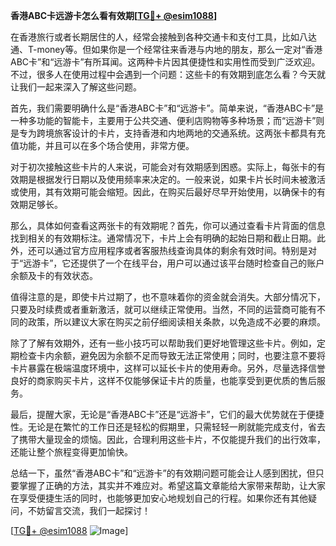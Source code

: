 **香港ABC卡远游卡怎么看有效期[[TG💪+ @esim1088](https://t.me/s/esim1088)]**

在香港旅行或者长期居住的人，经常会接触到各种交通卡和支付工具，比如八达通、T-money等。但如果你是一个经常往来香港与内地的朋友，那么一定对“香港ABC卡”和“远游卡”有所耳闻。这两种卡片因其便捷性和实用性而受到广泛欢迎。不过，很多人在使用过程中会遇到一个问题：这些卡的有效期到底怎么看？今天就让我们一起来深入了解这些问题。

首先，我们需要明确什么是“香港ABC卡”和“远游卡”。简单来说，“香港ABC卡”是一种多功能的智能卡，主要用于公共交通、便利店购物等多种场景；而“远游卡”则是专为跨境旅客设计的卡片，支持香港和内地两地的交通系统。这两张卡都具有充值功能，并且可以在多个场合使用，非常方便。

对于初次接触这些卡片的人来说，可能会对有效期感到困惑。实际上，每张卡的有效期是根据发行日期以及使用频率来决定的。一般来说，如果卡片长时间未被激活或使用，其有效期可能会缩短。因此，在购买后最好尽早开始使用，以确保卡的有效期足够长。

那么，具体如何查看这两张卡的有效期呢？首先，你可以通过查看卡片背面的信息找到相关的有效期标注。通常情况下，卡片上会有明确的起始日期和截止日期。此外，还可以通过官方应用程序或者客服热线查询具体的剩余有效时间。特别是对于“远游卡”，它还提供了一个在线平台，用户可以通过该平台随时检查自己的账户余额及卡的有效状态。

值得注意的是，即使卡片过期了，也不意味着你的资金就会消失。大部分情况下，只要及时续费或者重新激活，就可以继续正常使用。当然，不同的运营商可能有不同的政策，所以建议大家在购买之前仔细阅读相关条款，以免造成不必要的麻烦。

除了了解有效期外，还有一些小技巧可以帮助我们更好地管理这些卡片。例如，定期检查卡内余额，避免因为余额不足而导致无法正常使用；同时，也要注意不要将卡片暴露在极端温度环境中，这样可以延长卡片的使用寿命。另外，尽量选择信誉良好的商家购买卡片，这样不仅能够保证卡片的质量，也能享受到更优质的售后服务。

最后，提醒大家，无论是“香港ABC卡”还是“远游卡”，它们的最大优势就在于便捷性。无论是在繁忙的工作日还是轻松的假期里，只需轻轻一刷就能完成支付，省去了携带大量现金的烦恼。因此，合理利用这些卡片，不仅能提升我们的出行效率，还能让整个旅程变得更加愉快。

总结一下，虽然“香港ABC卡”和“远游卡”的有效期问题可能会让人感到困扰，但只要掌握了正确的方法，其实并不难应对。希望这篇文章能给大家带来帮助，让大家在享受便捷生活的同时，也能够更加安心地规划自己的行程。如果你还有其他疑问，不妨留言交流，我们一起探讨！

[[TG💪+ @esim1088](https://t.me/s/esim1088) ![Image](https://i.postimg.cc/4NQfJmqS/Snipaste-2025-05-13-00-14-12.png)]
